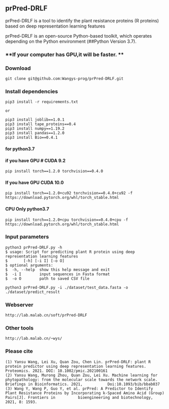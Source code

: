 ## prPred-DRLF
prPred-DRLF is a tool to identify the plant resistance proteins (R proteins) based on deep representation learning features

prPred-DRLF is an open-source Python-based toolkit, which operates depending on the Python environment (##Python Version 3.7). 

### **If your computer has GPU,it will be faster.  **


### **Download**

    git clone git@github.com:Wangys-prog/prPred-DRLF.git


### **Install dependencies**

    pip3 install -r requirements.txt 

    or 

    pip3 install joblib==1.0.1  
    pip3 install tape_proteins==0.4 
    pip3 install numpy==1.19.2 
    pip3 install pandas==1.2.0 
    pip3 install Bio==0.4.1 
#### for python3.7 
#### if you have GPU  # CUDA 9.2   
    pip install torch==1.2.0 torchvision==0.4.0 
#### If you have GPU CUDA 10.0  
    pip install torch==1.2.0+cu92 torchvision==0.4.0+cu92 -f https://download.pytorch.org/whl/torch_stable.html
#### CPU Only python3.7
    pip install torch==1.2.0+cpu torchvision==0.4.0+cpu -f https://download.pytorch.org/whl/torch_stable.html 

### Input parameters

    python3 prPred-DRLF.py -h  
    $ usage: Script for predicting plant R protein using deep representation learning features  
    $       [-h] [-i I] [-o O]  
    $ optional arguments:  
    $  -h, --help  show this help message and exit  
    $  -i I        input sequences in Fasta format  
    $  -o O        path to saved CSV file  
    
    python3 prPred-DRLF.py -i ./dataset/test_data.fasta -o ./dataset/predict_result


### Webserver

    http://lab.malab.cn/soft/prPred-DRLF

### Other tools

    http://lab.malab.cn/~wys/

### Please cite
    (1) Yansu Wang, Lei Xu, Quan Zou, Chen Lin. prPred-DRLF: plant R protein predictor using deep representation learning features. Proteomics. 2021. DOI: 10.1002/pmic.202100161
    (2) Yansu Wang, Murong Zhou, Quan Zou, Lei Xu. Machine learning for phytopathology: from the molecular scale towards the network scale. Briefings in Bioinformatics. 2021,           Doi:10.1093/bib/bbab037
    (3) Wang Y, Wang P, Guo Y, et al. prPred: A Predictor to Identify Plant Resistance Proteins by Incorporating k-Spaced Amino Acid (Group) Pairs[J]. Frontiers in          bioengineering and biotechnology, 2021, 8: 1593.
